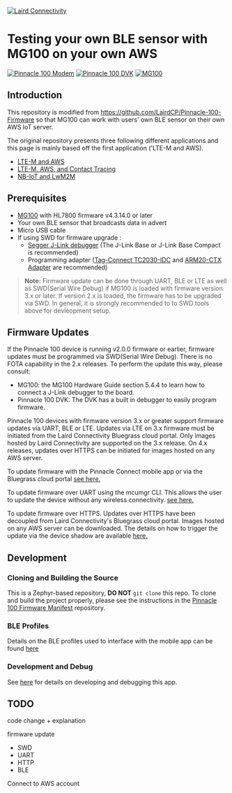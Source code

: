 [![Laird Connectivity](docs/images/LairdConnnectivityLogo_Horizontal_RGB.png)](https://www.lairdconnect.com/)

# Testing your own BLE sensor with MG100 on your own AWS

[![Pinnacle 100 Modem](docs/images/pinnacle_100_modem.png)](https://www.lairdconnect.com/wireless-modules/cellular-solutions/pinnacle-100-cellular-modem) [![Pinnacle 100 DVK](docs/images/450-00010-K1-Contents_0.jpg)](https://www.lairdconnect.com/wireless-modules/cellular-solutions/pinnacle-100-cellular-modem) [![MG100](docs/images/MG100-Starter-Kit.png)](https://www.lairdconnect.com/iot-devices/iot-gateways/sentrius-mg100-gateway-lte-mnb-iot-and-bluetooth-5)

## Introduction

This repository is modified from https://github.com/LairdCP/Pinnacle-100-Firmware so that MG100 can work with users' own BLE sensor on their own AWS IoT server. 

The original repository presents three following different applications and this page is mainly based off the first application ('LTE-M and AWS). 

- [LTE-M and AWS](#lte-m-and-aws)
- [LTE-M, AWS, and Contact Tracing](#lte-m-aws-and-contact-tracing)
- [NB-IoT and LwM2M](#nb-iot-and-lwm2m)

## Prerequisites
* [MG100](https://www.lairdconnect.com/iot-devices/iot-gateways/sentrius-mg100-gateway-lte-mnb-iot-and-bluetooth-5) with HL7800 firmware v4.3.14.0 or later
* Your own BLE sensor that broadcasts data in advert 
* Micro USB cable
* If using SWD for firmware upgrade : 
  * [Segger J-Link debugger](https://www.segger.com/products/debug-probes/j-link/models/model-overview/) (The J-Link Base or J-Link Base Compact is recommended) 
  * Programming adapter ([Tag-Connect TC2030-IDC](https://www.tag-connect.com/product/tc2030-idc-6-pin-tag-connect-plug-of-nails-spring-pin-cable-with-legs) and [ARM20-CTX Adapter](https://www.tag-connect.com/product/arm20-ctx-20-pin-to-tc2030-idc-adapter-for-cortex) are recommended) 

> **Note:** Firmware update can be done through UART, BLE or LTE as well as SWD(Serial Wire Debug) if MG100 is loaded with firmware version 3.x or later. If version 2.x is loaded, the firmware has to be upgraded via SWD. In general, it is strongly recommended to to SWD tools above for devleopment setup. 


## Firmware Updates

If the Pinnacle 100 device is running v2.0.0 firmware or earlier, firmware updates must be programmed via SWD(Serial Wire Debug). There is no FOTA capability in the 2.x releases. To perform the update this way, please consult:

- MG100: the MG100 Hardware Guide section 5.4.4 to learn how to connect a J-Link debugger to the board.
- Pinnacle 100 DVK: The DVK has a built in debugger to easily program firmware.

Pinnacle 100 devices with firmware version 3.x or greater support firmware updates via UART, BLE or LTE. Updates via LTE on 3.x firmware must be initiated from the Laird Connectivity Bluegrass cloud portal. Only images hosted by Laird Connectivity are supported on the 3.x release. On 4.x releases, updates over HTTPS can be initiated for images hosted on any AWS server.

To update firmware with the Pinnacle Connect mobile app or via the Bluegrass cloud portal [see here.](docs/readme_ltem_aws.md#firmware-updates)

To update firmware over UART using the mcumgr CLI. This allows the user to update the device without any wireless connectivity. [see here.](docs/firmware_update.md)

To update firmware over HTTPS. Updates over HTTPS have been decoupled from Laird Connectivity's Bluegrass cloud portal. Images hosted on any AWS server can be downloaded. The details on how to trigger the update via the device shadow are available [here.](docs/cloud_fota.md)

## Development

### Cloning and Building the Source

This is a Zephyr-based repository, **DO NOT** `git clone` this repo. To clone and build the project properly, please see the instructions in the [Pinnacle 100 Firmware Manifest](https://github.com/LairdCP/Pinnacle-100-Firmware-Manifest) repository.

### BLE Profiles

Details on the BLE profiles used to interface with the mobile app can be found [here](docs/ble.md)

### Development and Debug

See [here](docs/development.md) for details on developing and debugging this app.

## TODO 

code change + explanation 

firmware update 
- SWD
- UART
- HTTP
- BLE

Connect to AWS account
